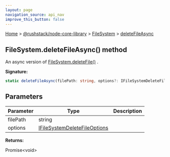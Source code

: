 ```yaml
---
layout: page
navigation_source: api_nav
improve_this_button: false
---
```



[Home](./index.md) &gt; [@rushstack/node-core-library](./node-core-library.md) &gt; [FileSystem](./node-core-library.filesystem.md) &gt; [deleteFileAsync](./node-core-library.filesystem.deletefileasync.md)

## FileSystem.deleteFileAsync() method

An async version of [FileSystem.deleteFile()](./node-core-library.filesystem.deletefile.md) .

<b>Signature:</b>

```typescript
static deleteFileAsync(filePath: string, options?: IFileSystemDeleteFileOptions): Promise<void>;
```

## Parameters

|  Parameter | Type | Description |
|  --- | --- | --- |
|  filePath | string |  |
|  options | [IFileSystemDeleteFileOptions](./node-core-library.ifilesystemdeletefileoptions.md) |  |

<b>Returns:</b>

Promise&lt;void&gt;
